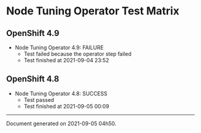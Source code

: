
Node Tuning Operator Test Matrix
================================

OpenShift 4.9
-------------


* Node Tuning Operator 4.9: FAILURE
  - Test failed because the operator step failed
  - Test finished at 2021-09-04 23:52

OpenShift 4.8
-------------


* Node Tuning Operator 4.8: SUCCESS
  - Test passed
  - Test finished at 2021-09-05 00:09


---
Document generated on 2021-09-05 04h50.
